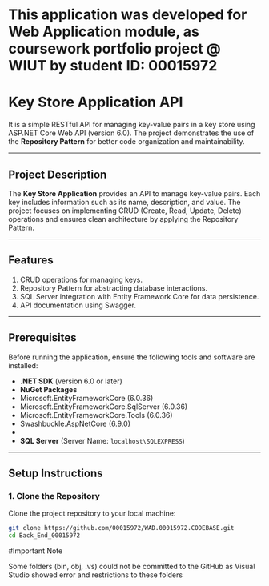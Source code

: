 # This application was developed for Web Application module, as coursework portfolio project @ WIUT by student ID: 00015972

# Key Store Application API

It is a simple RESTful API for managing key-value pairs in a key store using ASP.NET Core Web API (version 6.0). The project demonstrates the use of the **Repository Pattern** for better code organization and maintainability.

---

## Project Description

The **Key Store Application** provides an API to manage key-value pairs. Each key includes information such as its name, description, and value. The project focuses on implementing CRUD (Create, Read, Update, Delete) operations and ensures clean architecture by applying the Repository Pattern.

---

## Features

1. CRUD operations for managing keys.
2. Repository Pattern for abstracting database interactions.
3. SQL Server integration with Entity Framework Core for data persistence.
4. API documentation using Swagger.

---

## Prerequisites

Before running the application, ensure the following tools and software are installed:
- **.NET SDK** (version 6.0 or later)
- **NuGet Packages**
-   Microsoft.EntityFrameworkCore (6.0.36)
-   Microsoft.EntityFrameworkCore.SqlServer (6.0.36)
-   Microsoft.EntityFrameworkCore.Tools (6.0.36)
-   Swashbuckle.AspNetCore (6.9.0)
-   
- **SQL Server** (Server Name: `localhost\SQLEXPRESS`)

---

## Setup Instructions

### 1. Clone the Repository
Clone the project repository to your local machine:
```bash
git clone https://github.com/00015972/WAD.00015972.CODEBASE.git
cd Back_End_00015972
```

#Important Note

Some folders (bin, obj, .vs) could not be committed to the GitHub as Visual Studio showed error and restrictions to these folders


